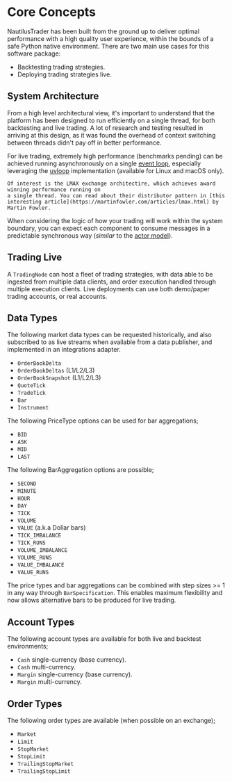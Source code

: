 # Core Concepts

NautilusTrader has been built from the ground up to deliver optimal
performance with a high quality user experience, within the bounds of a safe Python native environment. There are two main use cases for this software package:

- Backtesting trading strategies.
- Deploying trading strategies live.

## System Architecture
From a high level architectural view, it's important to understand that the platform has been designed to run efficiently 
on a single thread, for both backtesting and live trading. A lot of research and testing
resulted in arriving at this design, as it was found the overhead of context switching between threads
didn't pay off in better performance.

For live trading, extremely high performance (benchmarks pending) can be achieved running asynchronously on a single [event loop](https://docs.python.org/3/library/asyncio-eventloop.html), 
especially leveraging the [uvloop](https://github.com/MagicStack/uvloop) implementation (available for Linux and macOS only).

```{note}
Of interest is the LMAX exchange architectire, which achieves award winning performance running on
a single thread. You can read about their distributor pattern in [this interesting article](https://martinfowler.com/articles/lmax.html) by Martin Fowler.
```

When considering the logic of how your trading will work within the system boundary, you can expect each component to consume messages
in a predictable synchronous way (_similar_ to the [actor model](https://en.wikipedia.org/wiki/Actor_model)).

## Trading Live
A `TradingNode` can host a fleet of trading strategies, with data able to be ingested from multiple data clients, and order execution handled through multiple execution clients.
Live deployments can use both demo/paper trading accounts, or real accounts.

## Data Types
The following market data types can be requested historically, and also subscribed to as live streams when available from a data publisher, and implemented in an integrations adapter.
- `OrderBookDelta`
- `OrderBookDeltas` (L1/L2/L3)
- `OrderBookSnapshot` (L1/L2/L3)
- `QuoteTick`
- `TradeTick`
- `Bar`
- `Instrument`

The following PriceType options can be used for bar aggregations;
- `BID`
- `ASK`
- `MID`
- `LAST`

The following BarAggregation options are possible;
- `SECOND`
- `MINUTE`
- `HOUR`
- `DAY`
- `TICK`
- `VOLUME`
- `VALUE` (a.k.a Dollar bars)
- `TICK_IMBALANCE`
- `TICK_RUNS`
- `VOLUME_IMBALANCE`
- `VOLUME_RUNS`
- `VALUE_IMBALANCE`
- `VALUE_RUNS`

The price types and bar aggregations can be combined with step sizes >= 1 in any way through `BarSpecification`. 
This enables maximum flexibility and now allows alternative bars to be produced for live trading.

## Account Types
The following account types are available for both live and backtest environments;

- `Cash` single-currency (base currency).
- `Cash` multi-currency.
- `Margin` single-currency (base currency).
- `Margin` multi-currency.

## Order Types
The following order types are available (when possible on an exchange);

- `Market`
- `Limit`
- `StopMarket`
- `StopLimit`
- `TrailingStopMarket`
- `TrailingStopLimit`
